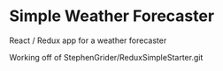 # Simple Weather Forecaster

React / Redux app for a weather forecaster

Working off of StephenGrider/ReduxSimpleStarter.git
